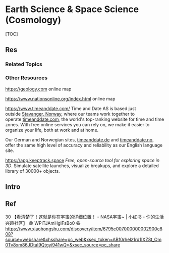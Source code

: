 # Earth Science & Space Science (Cosmology)

[TOC]



## Res
### Related Topics


### Other Resources
https://geology.com
online map

https://www.nationsonline.org/index.html
online map 

https://www.timeanddate.com/
Time and Date AS is based just outside [Stavanger, Norway](https://www.timeanddate.com/worldclock/norway/stavanger), where our teams work together to operate [timeanddate.com](https://www.timeanddate.com/), the world's top-ranking website for time and time zones. With free online services you can rely on, we make it easier to organize your life, both at work and at home.

Our German and Norwegian sites, [timeanddate.de](https://www.timeanddate.de/) and [timeanddate.no](https://www.timeanddate.no/), offer the same high level of accuracy and reliability as our English language site.

https://app.keeptrack.space
_Free, open-source tool for exploring space in 3D_. Simulate satellite launches, visualize breakups, and explore a detailed library of 30000+ objects.



## Intro



## Ref
30 【看清楚了！这就是你在宇宙的详细位置！ - NASA宇宙~ | 小红书 - 你的生活兴趣社区】 😆 WPiTJAmHglFsBo0 😆 https://www.xiaohongshu.com/discovery/item/6795c007000000002900c808?source=webshare&xhsshare=pc_web&xsec_token=ABf0rhelz1rd1IXZ8t_Om0Tv8xm86JDtaI9Qtgyi941wQ=&xsec_source=pc_share

